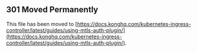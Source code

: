 ## 301 Moved Permanently

This file has been moved to [https://docs.konghq.com/kubernetes-ingress-controller/latest/guides/using-mtls-auth-plugin/](https://docs.konghq.com/kubernetes-ingress-controller/latest/guides/using-mtls-auth-plugin/).
